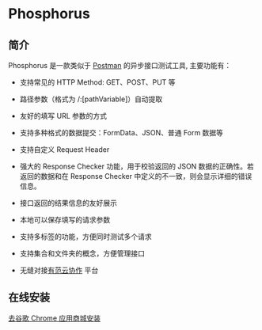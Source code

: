 Phosphorus
===========


## 简介 ##

Phosphorus 是一款类似于 [Postman](https://www.getpostman.com/) 的异步接口测试工具, 主要功能有：

* 支持常见的 HTTP Method: GET、POST、PUT 等

* 路径参数（格式为 /:[pathVariable]）自动提取

* 友好的填写 URL 参数的方式

* 支持多种格式的数据提交：FormData、JSON、普通 Form 数据等

* 支持自定义 Request Header

* 强大的 Response Checker 功能，用于校验返回的 JSON 数据的正确性。若返回的数据和在 Response Checker 中定义的不一致，则会显示详细的错误信息。

* 接口返回的结果信息的友好展示

* 本地可以保存填写的请求参数

* 支持多标签的功能，方便同时测试多个请求

* 支持集合和文件夹的概念，方便管理接口

* 无缝对接[有范云协作](http://youfan.netease.com) 平台


## 在线安装

[去谷歌 Chrome 应用商城安装](https://chrome.google.com/webstore/detail/phosphorus/jpjalckgagoebabfphdnaeeilicepjnj)
